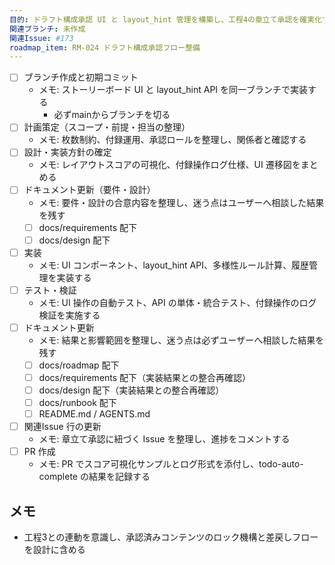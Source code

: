 ```yaml
---
目的: ドラフト構成承認 UI と layout_hint 管理を構築し、工程4の章立て承認を確実化する
関連ブランチ: 未作成
関連Issue: #173
roadmap_item: RM-024 ドラフト構成承認フロー整備
---
```


- [ ] ブランチ作成と初期コミット
  - メモ: ストーリーボード UI と layout_hint API を同一ブランチで実装する
    - 必ずmainからブランチを切る
- [ ] 計画策定（スコープ・前提・担当の整理）
  - メモ: 枚数制約、付録運用、承認ロールを整理し、関係者と確認する
- [ ] 設計・実装方針の確定
  - メモ: レイアウトスコアの可視化、付録操作ログ仕様、UI 遷移図をまとめる
- [ ] ドキュメント更新（要件・設計）
  - メモ: 要件・設計の合意内容を整理し、迷う点はユーザーへ相談した結果を残す
  - [ ] docs/requirements 配下
  - [ ] docs/design 配下
- [ ] 実装
  - メモ: UI コンポーネント、layout_hint API、多様性ルール計算、履歴管理を実装する
- [ ] テスト・検証
  - メモ: UI 操作の自動テスト、API の単体・統合テスト、付録操作のログ検証を実施する
- [ ] ドキュメント更新
  - メモ: 結果と影響範囲を整理し、迷う点は必ずユーザーへ相談した結果を残す
  - [ ] docs/roadmap 配下
  - [ ] docs/requirements 配下（実装結果との整合再確認）
  - [ ] docs/design 配下（実装結果との整合再確認）
  - [ ] docs/runbook 配下
  - [ ] README.md / AGENTS.md
- [ ] 関連Issue 行の更新
  - メモ: 章立て承認に紐づく Issue を整理し、進捗をコメントする
- [ ] PR 作成
  - メモ: PR でスコア可視化サンプルとログ形式を添付し、todo-auto-complete の結果を記録する

## メモ
- 工程3との連動を意識し、承認済みコンテンツのロック機構と差戻しフローを設計に含める
